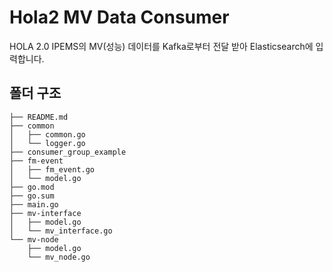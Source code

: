 # Hola2 MV Data Consumer

HOLA 2.0 IPEMS의 MV(성능) 데이터를 Kafka로부터 전달 받아 Elasticsearch에 입력합니다.



## 폴더 구조

```
├── README.md
├── common
│   ├── common.go
│   └── logger.go
├── consumer_group_example
├── fm-event
│   ├── fm_event.go
│   └── model.go
├── go.mod
├── go.sum
├── main.go
├── mv-interface
│   ├── model.go
│   └── mv_interface.go
└── mv-node
    ├── model.go
    └── mv_node.go
```

